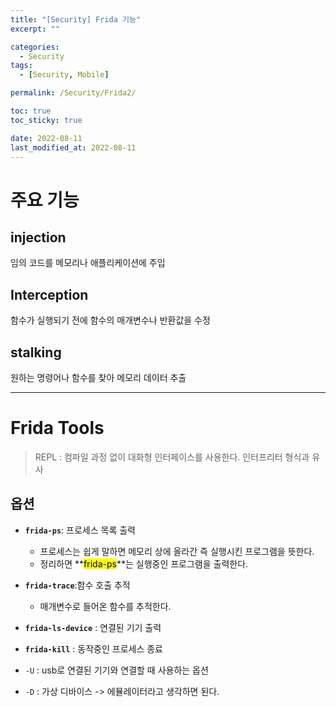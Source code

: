 ```yaml
---
title: "[Security] Frida 기능"
excerpt: ""

categories:
  - Security
tags:
  - [Security, Mobile]

permalink: /Security/Frida2/

toc: true
toc_sticky: true

date: 2022-08-11
last_modified_at: 2022-08-11
---
```


# 주요 기능
## injection
임의 코드를 메모리나 애플리케이션에 주입
<br>

## Interception
함수가 실행되기 전에 함수의 매개변수나 반환값을 수정
<br>

## stalking
원하는 명령어나 함수를 찾아 메모리 데이터 추출

----
# Frida Tools
>REPL : 컴파일 과정 없이 대화형 인터페이스를 사용한다. 인터프리터 형식과 유사

## 옵션
 - **`frida-ps`**: 프로세스 목록 출력
	+ 프로세스는 쉽게 말하면 메모리 상에 올라간 즉 실행시킨 프로그램을 뜻한다. 
	+ 정리하면 **<mark>frida-ps</mark>**는 실행중인 프로그램을 출력한다.   

- **``frida-trace``**:함수 호출 추적
	+ 매개변수로 들어온 함수를 추적한다.   

- **``frida-ls-device``** : 연결된 기기 출력    

- **``frida-kill``** : 동작중인 프로세스 종료

- ``-U`` : usb로 연결된 기기와 연결할 때 사용하는 옵션   

- ``-D`` : 가상 디바이스 -> 에뮬레이터라고 생각하면 된다.


